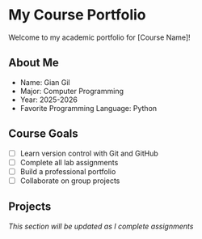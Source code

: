 # My Course Portfolio

Welcome to my academic portfolio for [Course Name]!

## About Me
- Name: Gian Gil
- Major: Computer Programming
- Year: 2025-2026
- Favorite Programming Language: Python

## Course Goals
- [ ] Learn version control with Git and GitHub
- [ ] Complete all lab assignments
- [ ] Build a professional portfolio
- [ ] Collaborate on group projects

## Projects
*This section will be updated as I complete assignments*
